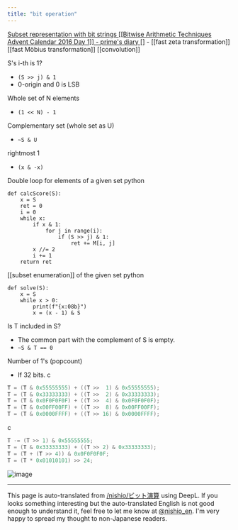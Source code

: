 ```yaml
---
title: "bit operation"
---
```


[Subset representation with bit strings [[Bitwise Arithmetic Techniques Advent Calendar 2016 Day 1]] - prime's diary []](https://primenumber.hatenadiary.jp/entry/2016/12/01/000000)
    - [[fast zeta transformation]]   [[fast Möbius transformation]]   [[convolution]]

S's i-th is 1?
- `(S >> j) & 1`
- 0-origin and 0 is LSB

Whole set of N elements
- `(1 << N) - 1`

Complementary set (whole set as U)
- `~S & U`

rightmost 1
- `(x & -x)`

Double loop for elements of a given set
python

```
def calcScore(S):
    x = S
    ret = 0
    i = 0
    while x:
        if x & 1:
            for j in range(i):
                if (S >> j) & 1:
                    ret += M[i, j]
        x //= 2
        i += 1
    return ret
```


[[subset enumeration]] of the given set
python

```
def solve(S):
    x = S
    while x > 0:
        print(f"{x:08b}")
        x = (x - 1) & S
```


Is T included in S?
- The common part with the complement of S is empty.
- `~S & T == 0`

Number of 1's (popcount)
- If 32 bits.
c

```c
T = (T & 0x55555555) + ((T >>  1) & 0x55555555);
T = (T & 0x33333333) + ((T >>  2) & 0x33333333);
T = (T & 0x0F0F0F0F) + ((T >>  4) & 0x0F0F0F0F);
T = (T & 0x00FF00FF) + ((T >>  8) & 0x00FF00FF);
T = (T & 0x0000FFFF) + ((T >> 16) & 0x0000FFFF);
```

c

```c
T -= (T >> 1) & 0x55555555;
T = (T & 0x33333333) + ((T >> 2) & 0x33333333);
T = (T + (T >> 4)) & 0x0F0F0F0F;
T = (T * 0x01010101) >> 24;
```


![image](https://gyazo.com/d5c5b3c6c77c4b5b267f2905ab413398/thumb/1000)


---
This page is auto-translated from [/nishio/ビット演算](https://scrapbox.io/nishio/ビット演算) using DeepL. If you looks something interesting but the auto-translated English is not good enough to understand it, feel free to let me know at [@nishio_en](https://twitter.com/nishio_en). I'm very happy to spread my thought to non-Japanese readers.